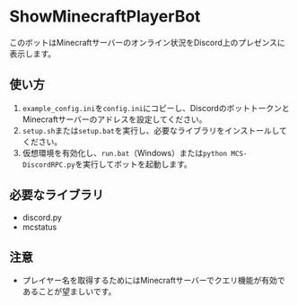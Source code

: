 # ShowMinecraftPlayerBot

このボットはMinecraftサーバーのオンライン状況をDiscord上のプレゼンスに表示します。

## 使い方
1. `example_config.ini`を`config.ini`にコピーし、DiscordのボットトークンとMinecraftサーバーのアドレスを設定してください。
2. `setup.sh`または`setup.bat`を実行し、必要なライブラリをインストールしてください。
3. 仮想環境を有効化し、`run.bat`（Windows）または`python MCS-DiscordRPC.py`を実行してボットを起動します。

## 必要なライブラリ
- discord.py
- mcstatus

## 注意
- プレイヤー名を取得するためにはMinecraftサーバーでクエリ機能が有効であることが望ましいです。
